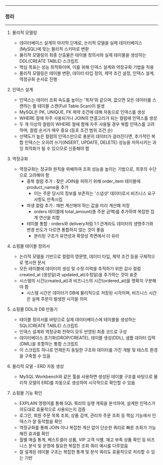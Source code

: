 -----
### 정리
-----
1. 물리적 모델링 
   - 데이터베이스 설계의 마지막 단계로, 논리적 모델을 실제 데이터베이스(MySQL)에 맞는 물리적 스키마로 변환
   - 물리적 모델링의 최종 산출물은 테이블 정의서와 실제 테이블을 생성하는 DDL(CREATE TABLE) 스크립트
   - 핵심 목표는 성능 최적화이며, 이를 위해 인덱스 설계와 역정규화 기법을 적용
   - 물리적 모델링은 테이블 변환, 데이터 타입 정의, 제약 조건 설정, 인덱스 설계, 역정규화 순서로 진행

2. 인덱스 설계 
   - 인덱스는 데이터 조회 속도를 높이는 '목차'와 같으며, 없으면 모든 데이터를 스캔하는 풀 테이블 스캔(Full Table Scan)이 발생
   - MySQL은 PK, UNIQUE, FK 제약 조건에 대해 자동으로 인덱스를 생성
   - WHERE 절에 자주 사용되거나 JOIN의 연결고리가 되는 컬럼에 인덱스를 생성
   - 두 개 이상의 컬럼이 WHERE 절에 함께 자주 사용될 경우 복합 인덱스를 고려하며, 컬럼 순서가 매우 중요 (등호 조건 범위 조건 순)
   - 선택도가 높은 컬럼의 인덱스만으로 충분히 데이터가 걸러진다면, 추가적인 복합 인덱스는 오히려 쓰기(INSERT, UPDATE, DELETE) 성능을 저하시키는 과잉 최적화가 될 수 있으므로 신중해야 함

3. 역정규화 
   - 역정규화는 정규화 원칙을 위배하여 조회 성능을 높이는 기법으로, 최후의 수단으로 고려해야 함
     + 중복 컬럼 추가 : 잦은 JOIN을 피하기 위해 order_item 테이블에 product_name을 추가
       * 이는 주문 당시의 정보를 보존하는 '스냅샷' 데이터로서 비즈니스 요구사항도 만족시킴
     + 파생 컬럼 추가 : 매번 계산해야 하는 값을 미리 계산해 저장
       * orders 테이블에 total_amount(총 주문 금액)를 추가하여 복잡한 집계 연산을 피함
     + 테이블 통합 : orders와 delivery처럼 1:1 관계라도 데이터의 생명주기와 변경 빈도가 다르면 통합하지 않는 것이 좋음
       * 분리된 구조가 유연성과 확장성 측면에서 더 유리

4. 쇼핑몰 테이블 정의서
   - 논리적 모델을 기반으로 컬럼의 영문명, 데이터 타입, 제약 조건 등을 구체적으로 명시한 문서
   - 모든 테이블에 데이터의 생성 및 수정 이력을 추적하기 위한 감사 컬럼 created_at (생성일)과 updated_at(수정일)을 추가하는 것이 표준
   - 시스템의 시간(created_at)과 비즈니스의 시간(ordered_at)을 명확히 구분해야 함
     + 시스템 시간은 데이터가 DB에 물리적으로 저장된 시각이며, 비즈니스 시간은 실제 주문이 발생한 시각을 의미

5. 쇼핑몰 DDL과 DB 만들기
   - 테이블 정의서를 바탕으로 실제 데이터베이스에 테이블을 생성하는 SQL(CREATE TABLE) 스크립트
   - 인덱스 설계와 역정규화 전략이 모두 반영된 최종 코드로 구성
   - 데이터베이스 초기화(DROP/CREATE), 테이블 생성(DDL), 샘플 데이터 입력(DML)을 포함하는 통합 스크립트
   - 이 스크립트 하나로 언제든지 동일한 구조와 데이터를 가진 개발 및 테스트 환경을 구축할 수 있음

6. 물리적 모델 - ERD 자동 생성
   - MySQL Workbench와 같은 툴을 사용하면 생성된 테이블 구조를 바탕으로 물리적 모델의 ERD를 자동으로 생성하여 시각적으로 확인할 수 있음

7. 쇼핑몰 기능 확인
   - EXPLAIN 명령어를 통해 SQL 쿼리의 실행 계획을 분석하여, 설계한 인덱스가 의도대로 효율적으로 사용되는지 검증
   - 로그인, 회원 주문 목록 조회, 상품 검색, 관리자 주문 조회 등 핵심 기능에서 인덱스가 잘 동작함을 확인
   - 역정규화를 통해 JOIN 이나 복잡한 계산 없이 단순한 쿼리로 빠른 조회가 가능해진 효과를 확인
   - 월별 매출 통계, 베스트셀러 상품, VIP 고객 식별, 재고 부족 상품 확인 등 비즈니스 분석 및 운영에 필요한 복잡한 조회 쿼리 예시를 다루었음
   - 잘 설계된 테이블 구조는 복잡한 통계 및 분석 쿼리도 효율적으로 처리할 수 있는 기반
